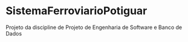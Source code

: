 # SistemaFerroviarioPotiguar
Projeto da discipline de Projeto de Engenharia de Software e Banco de Dados
